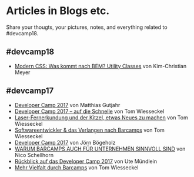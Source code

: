 # Articles in Blogs etc.

Share your thougts, your pictures, notes, and everything related to #devcamp18.

## #devcamp18

* [Modern CSS: Was kommt nach BEM? Utility Classes](https://share.palasthotel.de/devcamp18/was-kommt-nach-bem-utility-classes/) von Kim-Christian Meyer

## #devcamp17

* [Developer Camp 2017](https://blog.sperrobjekt.de/content/1000500-Developer-Camp-2017.html) von Matthias Gutjahr
* [Developer Camp 2017 – auf die Schnelle](https://developercamp.io/blog/developer-camp-2017-github-533.html?utm_source=github&utm_medium=social) von Tom Wiesseckel
* [Laser-Fernerkundung und der Kitzel, etwas Neues zu machen](https://developercamp.io/blog/laser-fernerkundung-569.html?utm_source=github&utm_medium=social) von Tom Wiesseckel
* [Softwareentwickler & das Verlangen nach Barcamps](https://developercamp.io/blog/softwareentwickler-barcamps-580.html?utm_source=github&utm_medium=social) von Tom Wiesseckel
* [Developer Camp 2017](https://creatronix.de/2017/05/19/developer-camp-2017-part-1/) von Jörn Bögeholz
* [WARUM BARCAMPS AUCH FÜR UNTERNEHMEN SINNVOLL SIND](http://www.senics.de/warum-barcamps-auch-fuer-unternehmen-sinnvoll-sind/) von Nico Schellhorn
* [Rückblick auf das Developer Camp 2017](https://developercamp.io/blog/rueckblick-developer-camp-2017-611.html) von Ute Mündlein
* [Mehr Vielfalt durch Barcamps](https://developercamp.io/blog/barcamp-vielfalt-695.html?utm_source=github&utm_medium=social) von Tom Wiesseckel
